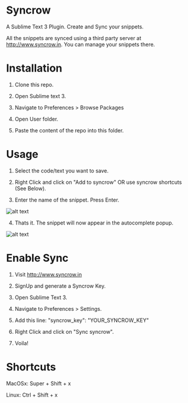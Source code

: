 # Syncrow

A Sublime Text 3 Plugin. Create and Sync your snippets. 

All the snippets are synced using a third party server at http://www.syncrow.in. You can manage your snippets there.

# Installation

1. Clone this repo.

2. Open Sublime text 3. 

3. Navigate to Preferences > Browse Packages

4. Open User folder.

5. Paste the content of the repo into this folder.

# Usage

1. Select the code/text you want to save.

2. Right Click and click on "Add to syncrow" OR use syncrow shortcuts (See Below).

3. Enter the name of the snippet. Press Enter.

![alt text](https://raw.githubusercontent.com/Afzal7/syncroh-rails/9f2627c4b6f10b4d637121c638c54b5a9e7b5af0/app/assets/images/set_snippet.gif)

4. Thats it. The snippet will now appear in the autocomplete popup.

![alt text](https://raw.githubusercontent.com/Afzal7/syncroh-rails/9f2627c4b6f10b4d637121c638c54b5a9e7b5af0/app/assets/images/get_snippet.gif)

# Enable Sync

1. Visit http://www.syncrow.in

2. SignUp and generate a Syncrow Key.

3. Open Sublime Text 3.

4. Navigate to Preferences > Settings.

5. Add this line: "syncrow_key": "YOUR_SYNCROW_KEY"

6. Right Click and click on "Sync syncrow".

7. Voila!

# Shortcuts

  MacOSx: Super + Shift + x

  Linux: Ctrl + Shift + x

